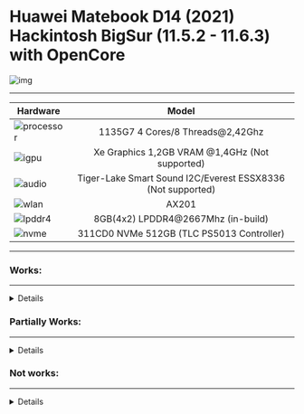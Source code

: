 # Huawei Matebook D14 (2021) Hackintosh BigSur (11.5.2 - 11.6.3) with OpenCore

![img](https://i.imgur.com/31RLUxv.png)

---

Hardware | Model
--- |:--:
![processor](https://i.imgur.com/BzXF1mf.png) | 1135G7 4 Cores/8 Threads@2,42Ghz
![igpu](https://i.imgur.com/HS92HLo.png)| Xe Graphics 1,2GB VRAM @1,4GHz (Not supported)
![audio](https://i.imgur.com/Xpsn2zb.png) | Tiger-Lake Smart Sound I2C/Everest ESSX8336 (Not supported)
![wlan](https://i.imgur.com/9eDLwo9.png) | AX201
![lpddr4](https://i.imgur.com/1VtslzT.png) | 8GB(4x2) LPDDR4@2667Mhz (in-build)
![nvme](https://i.imgur.com/J9Q96yY.png) | 311CD0 NVMe 512GB (TLC PS5013 Controller)
---


### Works:
---
<details>

- Opencore 0.9.3 ✅ 

- Installer Boot ✅ (Installation on: NVMe SSD: 15 minutes; SATA3 SSD: 25 minutes)

- System Boot ✅

- USB Ports ✅ (Now all works).

- VoodooPS2Controller/Keyboard ✅ (Works).
  
- VoodooI2CHID/Touchpad ✅ (Recognize the GXTP7863 sensor weird, works but skips some screen pixels).

- Camera ✅ (works perfectly)

- Battery charging and stats ✅

- Screen ✅ (1080x1920)

 
</details>


### Partially Works:

---
<details>

- Wi-Fi ✅❌ (Maybe will fix with HeliPort)

- Bluetooth ✅❌ (Partially works, if you're using headphones/airbuds, audio might have some cuts).

</details>


### Not works:
---

<details>

- Audio Card ❌ (It's recognized as Tiger-Lake SST/Comet-Lake SST, but isn't enabled)

- Microphone ❌ (It is not recognized)

- HDMI ❌ (Doesn't work without 3D Acceleration)

- Screen Backlit ❌ (Doesn't work without 3D Acceleration)

- Fingerprint Scanner ❌ (Don't exist some Goodix kext for MacOS; use NoTouchID kext for disable it)

</details>

